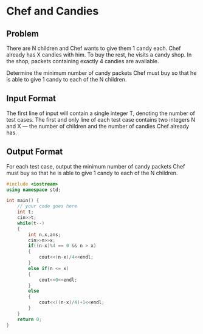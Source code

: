 # Chef and Candies
## Problem
There are N children and Chef wants to give them 1 candy each. Chef already has X candies with him. To buy the rest, he visits a candy shop. In the shop, packets containing exactly 4 candies are available.

Determine the minimum number of candy packets Chef must buy so that he is able to give 1 candy to each of the N children.

## Input Format
The first line of input will contain a single integer T, denoting the number of test cases.
The first and only line of each test case contains two integers N and X — the number of children and the number of candies Chef already has.
## Output Format
For each test case, output the minimum number of candy packets Chef must buy so that he is able to give 1 candy to each of the N children.

```cpp
#include <iostream>
using namespace std;

int main() {
	// your code goes here
	int t;
	cin>>t;
	while(t--)
	{
	    int n,x,ans;
	    cin>>n>>x;
        if((n-x)%4 == 0 && n > x)
        {
            cout<<(n-x)/4<<endl;
        }
        else if(n <= x)
        {
            cout<<0<<endl;
        }
        else 
        {
            cout<<((n-x)/4)+1<<endl;
        }
	}
    return 0;
}
```
